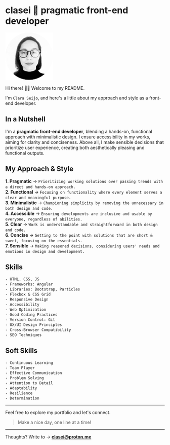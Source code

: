 # clasei 🚀 pragmatic front-end developer

<img src="cla_sei_profile_pic_bw_circle.png" alt="clasei profile pic" width="150"/>

Hi there! 👋🏾 Welcome to my README.

I'm ```Clara Seijo```, and here's a little about my approach and style as a front-end developer.

## In a Nutshell

I'm a **pragmatic front-end developer**, blending a hands-on, functional approach with minimalistic design. I ensure accessibility in my works, aiming for clarity and conciseness. Above all, I make sensible decisions that prioritize user experience, creating both aesthetically pleasing and functional outputs.

## My Approach & Style

**1. Pragmatic** → ```Prioritizing working solutions over passing trends with a direct and hands-on approach.```          
**2. Functional** → ```Focusing on functionality where every element serves a clear and meaningful purpose.```             
**3. Minimalistic** → ```Championing simplicity by removing the unnecessary in both design and code.```                      
**4. Accessible** → ```Ensuring developments are inclusive and usable by everyone, regardless of abilities.```             
**5. Clear** → ```Work is understandable and straightforward in both design and code.```                              
**6. Concise** → ```Getting to the point with solutions that are short & sweet, focusing on the essentials.```          
**7. Sensible** → ```Making reasoned decisions, considering users' needs and emotions in design and development.```      


## Skills 

```
- HTML, CSS, JS
- Frameworks: Angular
- Libraries: Bootstrap, Particles
- Flexbox & CSS Grid
- Responsive Design
- Accessibility
- Web Optimization
- Good Coding Practices
- Version Control: Git
- UX/UI Design Principles
- Cross-Browser Compatibility
- SEO Techniques
```

## Soft Skills

```
- Continuous Learning
- Team Player
- Effective Communication
- Problem Solving
- Attention to Detail
- Adaptability
- Resilience
- Determination
```

---

Feel free to explore my portfolio and let's connect. 

> Make a nice day, one line at a time!

---

Thoughts? Write to → [**clasei@proton.me**](mailto:clasei@proton.me)

